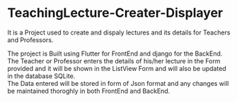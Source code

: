 # TeachingLecture-Creater-Displayer

It is a Project used to create and dispaly lectures and its details for Teachers and Professors.

The project is Built using Flutter for FrontEnd and django for the BackEnd. <br />
The Teacher or Professor enters the details of his/her lecture in the Form provided and it will be shown in the ListView Form and will also be updated in the database SQLite. <br />
The Data entered will be stored in form of Json format and any changes will be maintained thoroghly in both FrontEnd and BackEnd. <br />
